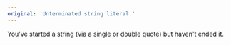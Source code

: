 ```yaml
---
original: 'Unterminated string literal.'
---
```


You've started a string (via a single or double quote) but haven't ended it.
